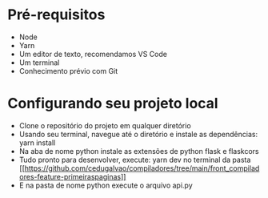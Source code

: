# Pré-requisitos
- Node
- Yarn
- Um editor de texto, recomendamos VS Code
- Um terminal
- Conhecimento prévio com Git

# Configurando seu projeto local
- Clone o repositório do projeto em qualquer diretório
- Usando seu terminal, navegue até o diretório e instale as dependências: yarn install
- Na aba de nome python instale as extensões de python flask e flaskcors
- Tudo pronto para desenvolver, execute: yarn dev no terminal da pasta [[https://github.com/cedugalvao/compiladores/tree/main/front_compiladores-feature-primeiraspaginas]]
- E na pasta de nome python execute o arquivo api.py 
  
